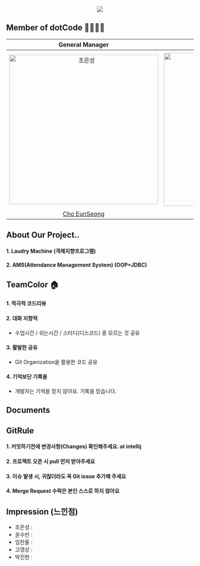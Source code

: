 <div align = center><img src ="https://github.com/dotCodeTeam/.github/assets/134928447/516499bd-f9f7-4761-a9ca-a5af67f0bd0c"></div>

## Member of dotCode 👨‍👨‍👧‍👧
|                                         General Manager                                          |                                         Database Manager                                          |                                         Configuration Manager                                          |                                         Moderator                                         |                                       Project Manager                                        | 
| :--------------------------------------------------------------------------------------: | :--------------------------------------------------------------------------------------: | :--------------------------------------------------------------------------------------: | :-------------------------------------------------------------------------------------: | :-----------------------------------------------------------------------------------: |
| <img src="https://avatars.githubusercontent.com/u/152046800?v=4" width=400px alt="조은성"/> | <img src="https://avatars.githubusercontent.com/u/134928447?v=4" width=410px alt="윤수빈"/> | <img src="https://avatars.githubusercontent.com/u/90615404?v=4" width=340px alt="임찬울"/> | <img src="https://avatars.githubusercontent.com/u/157683508?v=4" width=390px alt="고영상"> | <img src="https://avatars.githubusercontent.com/u/159097835?v=4" width=420px alt="박진현"> |
|                       [Cho EunSeong](https://github.com/eunseongjo)                        |                            [Yoon Soobin](https://github.com/nunu1101)                            |                            [Lim ChanWool](https://github.com/cwul94)                            |                          [Go YoungSang](https://github.com/moass2024)                           |                         [Park JinHyun](https://github.com/0COK0)                         |

## About Our Project..
#### 1. Laudry Machine (객체지향프로그램)
#### 2. AMS(Attendance Management System) (OOP+JDBC)

## TeamColor 🏠

#### 1. 적극적 코드리뷰
#### 2. 대화 지향적
   - 수업시간 / 쉬는시간 / 스터디(디스코드) 중 모르는 것 공유
#### 3. 활발한 공유
   - Git Organization을 활용한 코드 공유
#### 4. 기억보단 기록을
   - 개발자는 기억을 믿지 않아요. 기록을 믿습니다.

## Documents

## GitRule
#### 1. 커밋하기전에 변경사항(Changes) 확인해주세요.  at intellij 
#### 2. 프로젝트 오픈 시 pull 먼저 받아주세요
#### 3. 이슈 발생 시, 귀찮더라도 꼭 Git issue 추가해 주세요
#### 4. Merge Request 수락은 본인 스스로 하지 않아요

## Impression (느낀점)
- 조은성 :
- 윤수빈 :
- 임찬울 :
- 고영상 :
- 박진현 : 
